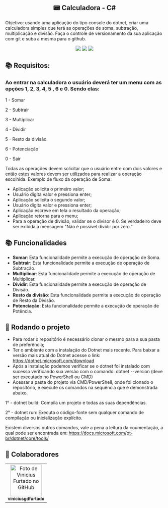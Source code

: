 ## <h2 align="center">:pager: Calculadora - C#</h2>
Objetivo: usando uma aplicação do tipo console do dotnet, criar uma calculadora simples que terá as operações de soma, subtração, multiplicação e divisão. Faça o controle de versionamento da sua aplicação com git e suba a mesma para o github.

<p align="center">
  <img src="https://img.shields.io/static/v1?label=.Net&message=framework&color=blue&style=for-the-badge&logo=.Net"/>  
  <img src="https://img.shields.io/static/v1?label=CSharp&message=language&color=blue&style=for-the-badge&logo=CSharp"/>  
  <img src="http://img.shields.io/static/v1?label=STATUS&message=CONCLUIDO&color=GREEN&style=for-the-badge"/>
</p>

## :books: Requisitos:
<h3> Ao entrar na calculadora o usuário deverá ter um menu com as opções 1, 2, 3, 4, 5 , 6 e 0. Sendo elas: </h3>

1 - Somar

2 - Subtrair

3 - Multiplicar

4 - Dividir

5 - Resto da divisão

6 - Potenciação

0 - Sair

Todas as operações devem solicitar que o usuário entre com dois valores e então estes valores devem ser utilizados para realizar a operação escolhida. Exemplo de fluxo da operação de Soma:

* Aplicação solicita o primeiro valor;
* Usuário digita valor e pressiona enter;
* Aplicação solicita o segundo valor;
* Usuário digita valor e pressiona enter;
* Aplicação escreve em tela o resultado da operação;
* Aplicação retorna para o menu;
* Para a operação de divisão, validar se o divisor é 0. Se verdadeiro deve ser exibida a mensagem "Não é possível dividir por zero."

## :books: Funcionalidades
* <b>Somar</b>: Esta funcionalidade permite a execução de operação de Soma.
* <b>Subtrair</b>: Esta funcionalidade permite a execução de operação de Subtração.
* <b>Multiplicar</b>: Esta funcionalidade permite a execução de operação de Multiplicar.
* <b>Dividir</b>: Esta funcionalidade permite a execução de operação de Divisão.
* <b>Resto da divisão</b>: Esta funcionalidade permite a execução de operação de Resto da Divisão.
* <b>Potenciação</b>: Esta funcionalidade permite a execução de operação de Potência.

## :rocket: Rodando o projeto
* Para rodar o repositório é necessário clonar o mesmo para a sua pasta de preferência;
* Ter o ambiente com a instalação do Dotnet mais recente. Para baixar a versão mais atual do Dotnet acesse o link: https://dotnet.microsoft.com/download
* Após a instalação podemos verificar se o dotnet foi instalado com sucesso verificando sua versão com o comando: dotnet --version (deve ser executado no PowerShell ou CMD)
* Acessar a pasta do projeto via CMD/PowerShell, onde foi clonado o repositório, e execute os comandos na sequência que é demonstrada abaixo.
  
1° - dotnet build: Compila um projeto e todas as suas dependências.

2° - dotnet run: Executa o código-fonte sem qualquer comando de compilação ou inicialização explícito.

Existem diversos outros comandos, vale a pena a leitura da coumentação, a qual pode ser encontrada em: https://docs.microsoft.com/pt-br/dotnet/core/tools/

## :handshake: Colaboradores
<table>
  <tr>
    <td align="center">
      <a href="https://github.com/viniciusgdfurtado">
        <img src="https://avatars.githubusercontent.com/u/82420738?v=4" width="100px;" alt="Foto de Vinicius Furtado no GitHub"/><br>
        <sub>
          <b>viniciusgdfurtado</b>
        </sub>
      </a>
    </td>
  </tr>
</table>
